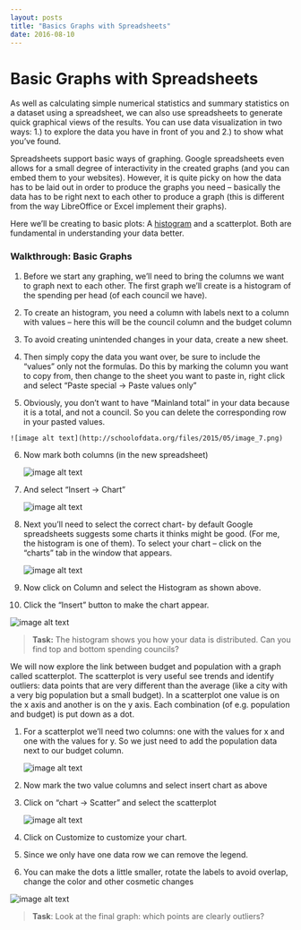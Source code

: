 ```yaml
---
layout: posts
title: "Basics Graphs with Spreadsheets"
date: 2016-08-10
---
```


# Basic Graphs with Spreadsheets

As well as calculating simple numerical statistics and summary statistics on a dataset using a spreadsheet, we can also use spreadsheets to generate quick graphical views of the results. You can use data visualization in two ways: 1.) to explore the data you have in front of you and 2.) to show what you’ve found.

Spreadsheets support basic ways of graphing. Google spreadsheets even allows for a small degree of interactivity in the created graphs (and you can embed them to your websites). However, it is quite picky on how the data has to be laid out in order to produce the graphs you need – basically the data has to be right next to each other to produce a graph (this is different from the way LibreOffice or Excel implement their graphs).

Here we’ll be creating to basic plots: A [histogram](http://datavizcatalogue.com/methods/histogram.html) and a scatterplot. Both are fundamental in understanding your data better.

### Walkthrough: Basic Graphs

  1. Before we start any graphing, we’ll need to bring the columns we want to graph next to each other. The first graph we’ll create is a histogram of the spending per head (of each council we have).    


  2. To create an histogram, you need a column with labels next to a column with values – here this will be the council column and the budget column    


  3. To avoid creating unintended changes in your data, create a new sheet.   


  4. Then simply copy the data you want over, be sure to include the “values” only not the formulas. Do this by marking the column you want to copy from, then change to the sheet you want to paste in, right click and select “Paste special -> Paste values only”   


  5. Obviously, you don’t want to have “Mainland total” in your data because it is a total, and not a council. So you can delete the corresponding row in your pasted values.  

    ![image alt text](http://schoolofdata.org/files/2015/05/image_7.png)

6. Now mark both columns (in the new spreadsheet)   

    ![image alt text](http://schoolofdata.org/files/2015/05/image_8.png)

7. And select “Insert -> Chart”   
 
    ![image alt text](http://schoolofdata.org/files/2015/05/image_9.png)

8. Next you’ll need to select the correct chart- by default Google spreadsheets suggests some charts it thinks might be good. (For me, the histogram is one of them). To select your chart – click on the “charts” tab in the window that appears.
 
    ![image alt text](http://schoolofdata.org/files/2015/05/image_10.png)

9. Now click on Column and select the Histogram as shown above.

10. Click the “Insert” button to make the chart appear.

 ![image alt text](http://schoolofdata.org/files/2015/05/image_11.png)

> **Task:** The histogram shows you how your data is distributed. Can you find top and bottom spending councils?

We will now explore the link between budget and population with a graph called scatterplot. The scatterplot is very useful see trends and identify outliers: data points that are very different than the average (like a city with a very big population but a small budget). In a scatterplot one value is on the x axis and another is on the y axis. Each combination (of e.g. population and budget) is put down as a dot.

1. For a scatterplot we’ll need two columns: one with the values for x and one with the values for y. So we just need to add the population data next to our budget column.

    ![image alt text](http://schoolofdata.org/files/2015/05/image_12.png)

2. Now mark the two value columns and select insert chart as above

3. Click on “chart -> Scatter” and select the scatterplot

    ![image alt text](http://schoolofdata.org/files/2015/05/image_13.png)

4. Click on Customize to customize your chart.

5. Since we only have one data row we can remove the legend.

6. You can make the dots a little smaller, rotate the labels to avoid overlap, change the color and other cosmetic changes

![image alt text](http://schoolofdata.org/files/2015/05/image_14.png)

> **Task**: Look at the final graph: which points are clearly outliers?
